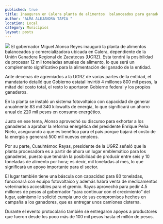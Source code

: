 ```yaml
---
published: true
title: Inauguran en Calera planta de alimentos  balanceados para ganado y comercializadora
author: "ALMA ALEJANDRA TAPIA "
location: Local
category: Municipios
layout: posts
---
```


![](http://i.imgur.com/TU2Czdwm.jpg)
El gobernador Miguel Alonso Reyes inauguró la planta de alimentos balanceados y comercializadora ubicada en Calera, dependiente de la Unión Ganadera Regional de Zacatecas (UGRZ). Esta tendrá la posibilidad de procesar 12 mil toneladas anuales de alimento, lo que será un complemento significativo para la alimentación del ganado de la entidad.

Ante decenas de agremiados a la UGRZ de varias partes de la entidad, el mandatario detalló que Gobierno estatal invirtió 4 millones 800 mil pesos, la mitad del costo total, el resto lo aportaron Gobierno federal y los propios ganaderos.

En la planta se instaló un sistema fotovoltaico con capacidad de generar anualmente 83 mil 340 kilowatts de energía, lo que significará un ahorro anual de 220 mil pesos en consumo energético. 

Justo en ese tema, Alonso aprovechó su discurso para exhortar a los ganaderos a aprobar la reforma energética del presidente Enrique Peña Nieto, asegurando a que es benéfica para el país porque bajará el costo de la energía y generará 500 mil nuevos empleos. 

Por su parte, Cuauhtémoc Rayas, presidente de la UGRZ señaló que la planta procesadora es a partir de ahora un lugar emblemático para los ganaderos, puesto que tendrán la posibilidad de producir entre seis y 10 toneladas de alimento por hora; es decir, mil toneladas al mes, lo que significará un apoyo importante para el sector.

El lugar también tiene una báscula con capacidad para 80 toneladas, funcionará con equipo fotovoltaico y además habrá venta de medicamentos veterinarios accesibles para el gremio. Rayas aprovechó para pedir 4.5 millones de pesos al gobernador “para continuar con el crecimiento” del lugar, asimismo le solicitó cumpla uno de sus compromisos hechos en campaña a los ganadores, que es entregar unos camiones cisterna.

Durante el evento protocolario también se entregaron apoyos a productores que fueron desde los poco más de 100 mil pesos hasta el millón de pesos.
